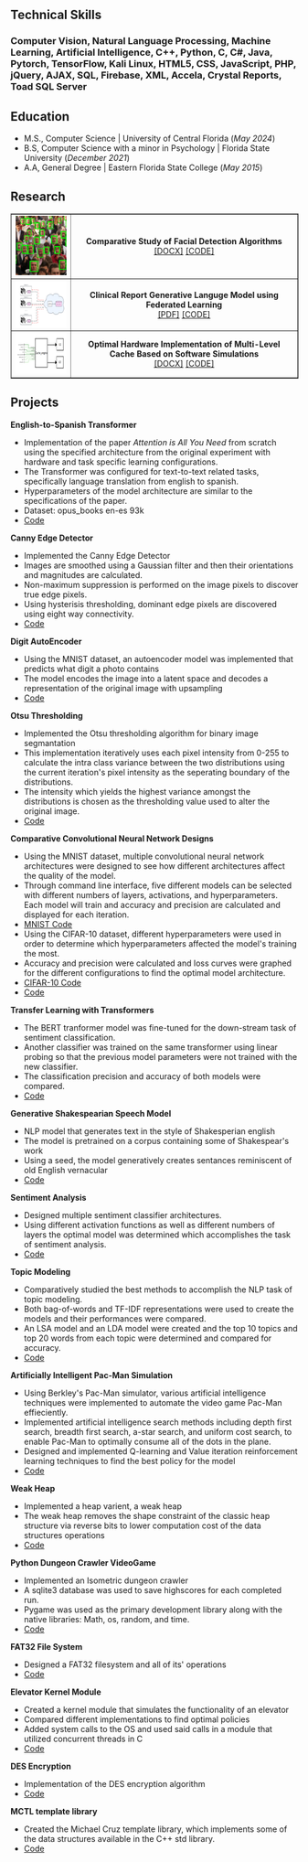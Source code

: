 ## Technical Skills
### Computer Vision, Natural Language Processing, Machine Learning, Artificial Intelligence, C++, Python, C, C#, Java, Pytorch, TensorFlow, Kali Linux, HTML5, CSS, JavaScript, PHP, jQuery, AJAX, SQL, Firebase, XML, Accela, Crystal Reports, Toad SQL Server

## Education 
- M.S., Computer Science | University of Central Florida (_May 2024_)
- B.S, Computer Science with a minor in Psychology | Florida State University (_December 2021_)
- A.A, General Degree | Eastern Florida State College (_May 2015_)

## Research
<table border=1px color="black">
  <tr border=1px color="black">
    <div style="text-align:center;justify-content:center;">
      <td border=1px color="black"><img src="assets/Img/Face detection.png" alt="MTCNN detection" width=112px height=104px></td>
    </div>
    <td border=1px color="black">
      <div style="text-align:center;justify-content:center;">
        <b>Comparative Study of Facial Detection Algorithms</b>
        <br>
        <a href="https://github.com/mbcruz96/Facial-detection/blob/main/Report.docx">[DOCX]</a>
        <a href="https://github.com/mbcruz96/Facial-detection">[CODE]</a>
       </div>
    </td>
  </tr>
  <tr border=1px color="black">
    <div style="text-align:center;justify-content:center;">
      <td border=1px color="black"><img src="assets/Img/fed learning.png" alt="Federated Learning" width=126px height=82px></td>
    </div>
    <td border=1px color="black">
      <div style="text-align:center;justify-content:center;">
        <b>Clinical Report Generative Languge Model using Federated Learning</b>
        <br>
        <a href="https://github.com/mbcruz96/Clinical-Report-Generation/blob/main/Report.pdf">[PDF]</a>
        <a href="https://github.com/mbcruz96/Clinical-Report-Generation">[CODE]</a>
       </div>
    </td>
  </tr>
  <tr border=1px color="black">
    <div style="text-align:center;justify-content:center;">
      <td border=1px color="black"><img src="assets/Img/Cache engine.png" alt="Cache engine" width=159px height=72px></td>
    </div>
    <td border=1px color="black">
      <div style="text-align:center;justify-content:center;">
        <b>Optimal Hardware Implementation of Multi-Level Cache Based on Software Simulations</b>
        <br>
        <a href="https://github.com/mbcruz96/Cache-Simulator/blob/main/Report.docx">[DOCX]</a>
        <a href="https://github.com/mbcruz96/Cache">[CODE]</a>
       </div>
    </td>
  </tr>
</table>

## Projects
**English-to-Spanish Transformer**
- Implementation of the paper _Attention is All You Need_ from scratch using the specified architecture from the original experiment with hardware and task specific learning configurations. 
- The Transformer was configured for text-to-text related tasks, specifically language translation from english to spanish.
-  Hyperparameters of the model architecture are similar to the specifications of the paper.
- Dataset: opus_books en-es 93k
- [Code](https://github.com/mbcruz96/English-to-Spanish-Transformer)
  
**Canny Edge Detector**
- Implemented the Canny Edge Detector
- Images are smoothed using a Gaussian filter and then their orientations and magnitudes are calculated.
- Non-maximum suppression is performed on the image pixels to discover true edge pixels.
- Using hysterisis thresholding, dominant edge pixels are discovered using eight way connectivity. 
- [Code](https://github.com/mbcruz96/Canny-Edge-Detection.git)

**Digit AutoEncoder**
- Using the MNIST dataset, an autoencoder model was implemented that predicts what digit a photo contains
- The model encodes the image into a latent space and decodes a representation of the original image with upsampling
- [Code](https://github.com/mbcruz96/AutoEncoder)

**Otsu Thresholding**
- Implemented the Otsu thresholding algorithm for binary image segmantation
- This implementation iteratively uses each pixel intensity from 0-255 to calculate the intra class variance between the two distributions using the current iteration's pixel intensity as the seperating boundary of the distributions.
- The intensity which yields the highest variance amongst the distributions is chosen as the thresholding value used to alter the original image.
- [Code](https://github.com/mbcruz96/Otsu)

**Comparative Convolutional Neural Network Designs**
- Using the MNIST dataset, multiple convolutional neural network architectures were designed to see how different architectures affect the quality of the model.
- Through command line interface, five different models can be selected with different numbers of layers, activations, and hyperparameters. Each model will train and accuracy and precision are calculated and displayed for each iteration.
- [MNIST Code](https://github.com/mbcruz96/ConvNet/tree/main/MNIST)
- Using the CIFAR-10 dataset, different hyperparameters were used in order to determine which hyperparameters affected the model's training the most.
- Accuracy and precision were calculated and loss curves were graphed for the different configurations to find the optimal model architecture.
- [CIFAR-10 Code](https://github.com/mbcruz96/ConvNet/tree/main/CIFAR-10)
- [Code](https://github.com/mbcruz96/ConvNet)

**Transfer Learning with Transformers**
- The BERT tranformer model was fine-tuned for the down-stream task of sentiment classification.
- Another classifier was trained on the same transformer using linear probing so that the previous model parameters were not trained with the new classifier.
- The classification precision and accuracy of both models were compared.
- [Code](https://github.com/mbcruz96/Fine-Tune-BERT)

**Generative Shakespearian Speech Model**
- NLP model that generates text in the style of Shakesperian english
- The model is pretrained on a corpus containing some of Shakespear's work
- Using a seed, the model generatively creates sentances reminiscent of old English vernacular
- [Code](https://github.com/mbcruz96/LSTM/blob/main/TextGenerator.ipynb)

**Sentiment Analysis**
- Designed multiple sentiment classifier architectures.
- Using different activation functions as well as different numbers of layers the optimal model was determined which accomplishes the task of sentiment analysis.
- [Code](https://github.com/mbcruz96/Sentiment-Analysis)

**Topic Modeling**
- Comparatively studied the best methods to accomplish the NLP task of topic modeling.
- Both bag-of-words and TF-IDF representations were used to create the models and their performances were compared.
- An LSA model and an LDA model were created and the top 10 topics and top 20 words from each topic were determined and compared for accuracy.
- [Code](https://github.com/mbcruz96/topic-modeling)

**Artificially Intelligent Pac-Man Simulation**
- Using Berkley's Pac-Man simulator, various artificial intelligence techniques were implemented to automate the video game Pac-Man effieciently.
- Implemented artificial intelligence search methods including depth first search, breadth first search, a-star search, and uniform cost search, to enable Pac-Man to optimally consume all of the dots in the plane.
- Designed and implemented Q-learning and Value iteration reinforcement learning techniques to find the best policy for the model
- [Code](https://github.com/mbcruz96/Search-Agents)
  
**Weak Heap**
- Implemented a heap varient, a weak heap
- The weak heap removes the shape constraint of the classic heap structure via reverse bits to lower computation cost of the data structures operations
- [Code](https://github.com/mbcruz96/Weakheap)
  
**Python Dungeon Crawler VideoGame**
- Implemented an Isometric dungeon crawler
- A sqlite3 database was used to save highscores for each completed run.
- Pygame was used as the primary development library along with the native libraries: Math, os, random, and time.
- [Code](https://github.com/mbcruz96/Python-Game)

**FAT32 File System**
- Designed a FAT32 filesystem and all of its' operations
- [Code](https://github.com/mbcruz96/FAT32)
 
**Elevator Kernel Module**
- Created a kernel module that simulates the functionality of an elevator
- Compared different implementations to find optimal policies
- Added system calls to the OS and used said calls in a module that utilized concurrent threads in C
- [Code](https://github.com/mbcruz96/Elevator-Kernel-Module)
  
**DES Encryption**
- Implementation of the DES encryption algorithm
- [Code](https://github.com/mbcruz96/DES/tree/main)
  
**MCTL template library**
- Created the Michael Cruz template library, which implements some of the data structures available in the C++ std library.
- [Code](https://github.com/mbcruz96/MCTL.git)

  
  
